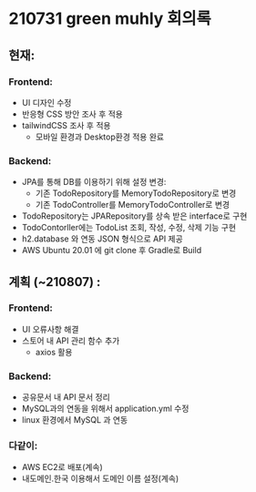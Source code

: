 # 210731 green muhly 회의록

## 현재:

### Frontend:
- UI 디자인 수정
- 반응형 CSS 방안 조사 후 적용
- tailwindCSS 조사 후 적용
  - 모바일 환경과 Desktop환경 적용 완료


### Backend:

- JPA를 통해 DB를 이용하기 위해 설정 변경:
  - 기존 TodoRepository를 MemoryTodoRepository로 변경
  - 기존 TodoController를 MemoryTodoController로 변경
- TodoRepository는 JPARepository를 상속 받은 interface로 구현
- TodoContorller에는 TodoList 조회, 작성, 수정, 삭제 기능 구현
- h2.database 와 연동 JSON 형식으로 API 제공
- AWS Ubuntu 20.01 에 git clone 후 Gradle로 Build



## 계획 (~210807) :

### Frontend:
- UI 오류사항 해결
- 스토어 내 API 관리 함수 추가
  - axios 활용


### Backend:

- 공유문서 내 API 문서 정리
- MySQL과의 연동을 위해서 application.yml 수정
- linux 환경에서 MySQL 과 연동



### 다같이:

- AWS EC2로 배포(계속)
- 내도메인.한국 이용해서 도메인 이름 설정(계속)






